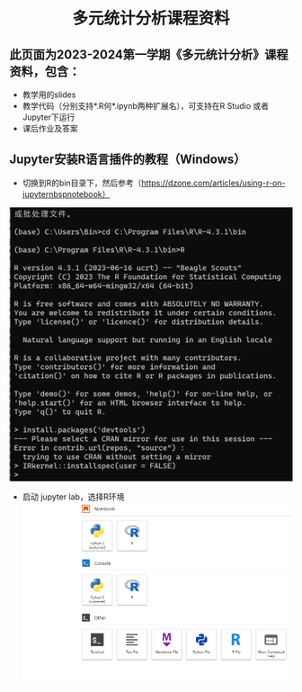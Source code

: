 # <center>多元统计分析课程资料</center>

## 此页面为2023-2024第一学期《多元统计分析》课程资料，包含：

- 教学用的slides
- 教学代码（分别支持*.R何*.ipynb两种扩展名），可支持在R Studio 或者Jupyter下运行
- 课后作业及答案

## Jupyter安装R语言插件的教程（Windows）

- 切换到R的bin目录下，然后参考（https://dzone.com/articles/using-r-on-jupyternbspnotebook）

![binOfR](figs/Rbin.png)

- 启动 jupyter lab，选择R环境
  ![runRinJupyter](figs/Rplugin.png)
